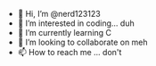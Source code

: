 - 👋 Hi, I’m @nerd123123
- 👀 I’m interested in coding... duh
- 🌱 I’m currently learning C
- 💞️ I’m looking to collaborate on meh
- 📫 How to reach me ... don't

<!---
nerd123123/nerd123123 is a ✨ special ✨ repository because its `README.md` (this file) appears on your GitHub profile.
You can click the Preview link to take a look at your changes.
--->
